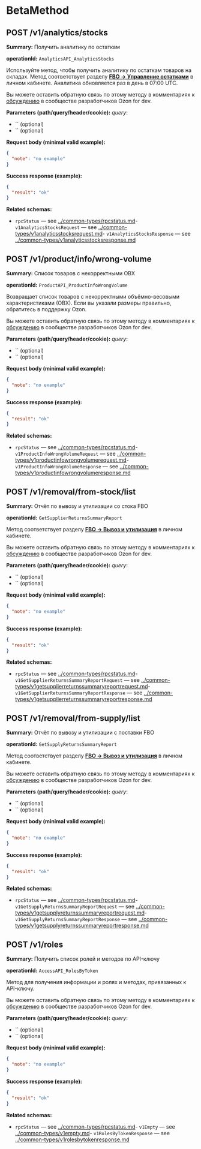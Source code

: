 # BetaMethod

## POST /v1/analytics/stocks

**Summary:** Получить аналитику по остаткам

**operationId:** `AnalyticsAPI_AnalyticsStocks`

Используйте метод, чтобы получить аналитику по остаткам товаров на складах. Метод соответствует разделу [**FBO → Управление остатками**](https://seller.ozon.ru/app/fbo-stocks/stocks-management/) в личном кабинете. Аналитика обновляется раз в день в 07:00 UTC.

Вы можете оставить обратную связь по этому методу в комментариях к [обсуждению](https://dev.ozon.ru/community/1341-Novyi-metod-analitiki-po-ostatkam-na-skladakh-Ozon) в сообществе разработчиков Ozon for dev.

**Parameters (path/query/header/cookie):**
_query_:
- `` (optional)
- `` (optional)

**Request body (minimal valid example):**
```json
{
  "note": "no example"
}
```

**Success response (example):**
```json
{
  "result": "ok"
}
```

**Related schemas:**
- `rpcStatus` — see [../common-types/rpcstatus.md](../common-types/rpcstatus.md)- `v1AnalyticsStocksRequest` — see [../common-types/v1analyticsstocksrequest.md](../common-types/v1analyticsstocksrequest.md)- `v1AnalyticsStocksResponse` — see [../common-types/v1analyticsstocksresponse.md](../common-types/v1analyticsstocksresponse.md)
## POST /v1/product/info/wrong-volume

**Summary:** Список товаров с некорректными ОВХ

**operationId:** `ProductAPI_ProductInfoWrongVolume`

Возвращает список товаров с некорректными объёмно-весовыми характеристиками (ОВХ). Если вы указали размеры правильно, обратитесь в поддержку Ozon.

Вы можете оставить обратную связь по этому методу в комментариях к [обсуждению](https://dev.ozon.ru/community/1260-Informer-nekorrektnykh-OVKh) в сообществе разработчиков Ozon for dev.

**Parameters (path/query/header/cookie):**
_query_:
- `` (optional)
- `` (optional)

**Request body (minimal valid example):**
```json
{
  "note": "no example"
}
```

**Success response (example):**
```json
{
  "result": "ok"
}
```

**Related schemas:**
- `rpcStatus` — see [../common-types/rpcstatus.md](../common-types/rpcstatus.md)- `v1ProductInfoWrongVolumeRequest` — see [../common-types/v1productinfowrongvolumerequest.md](../common-types/v1productinfowrongvolumerequest.md)- `v1ProductInfoWrongVolumeResponse` — see [../common-types/v1productinfowrongvolumeresponse.md](../common-types/v1productinfowrongvolumeresponse.md)
## POST /v1/removal/from-stock/list

**Summary:** Отчёт по вывозу и утилизации со стока FBO

**operationId:** `GetSupplierReturnsSummaryReport`

Метод соответствует разделу [**FBO → Вывоз и утилизация**](https://seller.ozon.ru/app/fbo-operations/returns) в личном кабинете.

Вы можете оставить обратную связь по этому методу в комментариях к [обсуждению](https://dev.ozon.ru/community/1608-Novye-metody-po-vyvozu-i-utilizatsii) в сообществе разработчиков Ozon for dev.

**Parameters (path/query/header/cookie):**
_query_:
- `` (optional)
- `` (optional)

**Request body (minimal valid example):**
```json
{
  "note": "no example"
}
```

**Success response (example):**
```json
{
  "result": "ok"
}
```

**Related schemas:**
- `rpcStatus` — see [../common-types/rpcstatus.md](../common-types/rpcstatus.md)- `v1GetSupplierReturnsSummaryReportRequest` — see [../common-types/v1getsupplierreturnssummaryreportrequest.md](../common-types/v1getsupplierreturnssummaryreportrequest.md)- `v1GetSupplierReturnsSummaryReportResponse` — see [../common-types/v1getsupplierreturnssummaryreportresponse.md](../common-types/v1getsupplierreturnssummaryreportresponse.md)
## POST /v1/removal/from-supply/list

**Summary:** Отчёт по вывозу и утилизации с поставки FBO

**operationId:** `GetSupplyReturnsSummaryReport`

Метод соответствует разделу [**FBO → Вывоз и утилизация**](https://seller.ozon.ru/app/fbo-operations/returns) в личном кабинете.

Вы можете оставить обратную связь по этому методу в комментариях к [обсуждению](https://dev.ozon.ru/community/1608-Novye-metody-po-vyvozu-i-utilizatsii) в сообществе разработчиков Ozon for dev.

**Parameters (path/query/header/cookie):**
_query_:
- `` (optional)
- `` (optional)

**Request body (minimal valid example):**
```json
{
  "note": "no example"
}
```

**Success response (example):**
```json
{
  "result": "ok"
}
```

**Related schemas:**
- `rpcStatus` — see [../common-types/rpcstatus.md](../common-types/rpcstatus.md)- `v1GetSupplyReturnsSummaryReportRequest` — see [../common-types/v1getsupplyreturnssummaryreportrequest.md](../common-types/v1getsupplyreturnssummaryreportrequest.md)- `v1GetSupplyReturnsSummaryReportResponse` — see [../common-types/v1getsupplyreturnssummaryreportresponse.md](../common-types/v1getsupplyreturnssummaryreportresponse.md)
## POST /v1/roles

**Summary:** Получить список ролей и методов по API-ключу

**operationId:** `AccessAPI_RolesByToken`

Метод для получения информации и ролях и методах, привязанных к API-ключу.

Вы можете оставить обратную связь по этому методу в комментариях к [обсуждению](https://dev.ozon.ru/community/1609-Novyi-metod-dlia-polucheniia-rolei-po-API-kliuchu)
в сообществе разработчиков Ozon for dev.

**Parameters (path/query/header/cookie):**
_query_:
- `` (optional)
- `` (optional)

**Request body (minimal valid example):**
```json
{
  "note": "no example"
}
```

**Success response (example):**
```json
{
  "result": "ok"
}
```

**Related schemas:**
- `rpcStatus` — see [../common-types/rpcstatus.md](../common-types/rpcstatus.md)- `v1Empty` — see [../common-types/v1empty.md](../common-types/v1empty.md)- `v1RolesByTokenResponse` — see [../common-types/v1rolesbytokenresponse.md](../common-types/v1rolesbytokenresponse.md)
